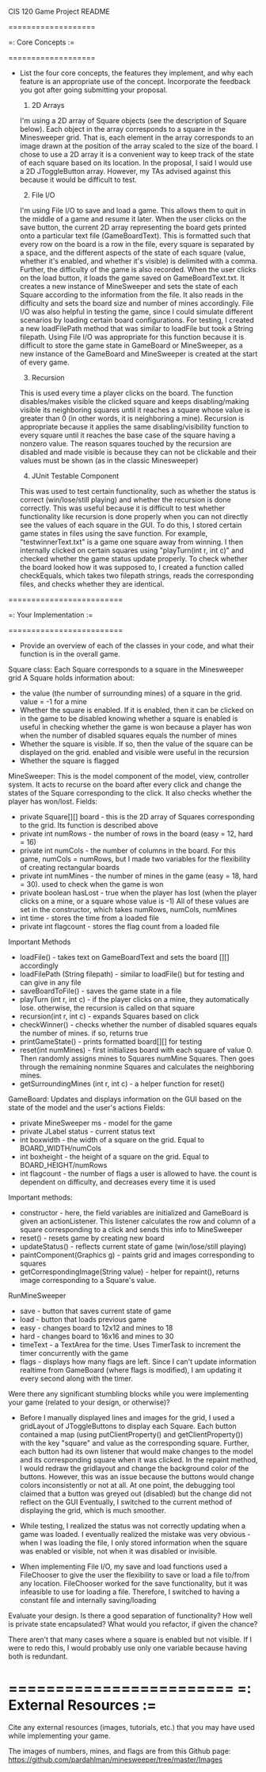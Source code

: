 CIS 120 Game Project README

===================

=: Core Concepts :=

===================

- List the four core concepts, the features they implement, and why each feature
  is an appropriate use of the concept. Incorporate the feedback you got after going
  submitting your proposal.
  
  
  1. 2D Arrays

  I'm using a 2D array of Square objects (see the description of Square below).
  Each object in the array corresponds to a square in the
  Minesweeper grid. That is, each element in the array corresponds to an image drawn at the position of the array scaled to the size of the board.
  I chose to use a 2D array it is a convenient way to keep track of the state of each square based on its location.
  In the proposal, I said I would use a 2D JToggleButton array. However, my TAs advised against this because it would be difficult to test.


  2. File I/O

  I'm using File I/O to save and load a game. This allows them to quit in the middle of a game and resume it later.
  When the user clicks on the save button, the current 2D array
  representing the board gets printed onto a particular text file (GameBoardText).
  This is formatted such that every row on the board is a row in the file, every square is separated by a space,
  and the different aspects of the state of each square (value, whether it's enabled, and whether it's visible) is delimited with a comma.
  Further, the difficulty of the game is also recorded.
  When the user clicks on the load button, it loads the game saved on GameBoardText.txt. It creates a new instance of MineSweeper and sets
  the state of each Square according to the information from the file. It also reads in the difficulty and sets the board size and number of mines accordingly.
  File I/O was also helpful in testing the game, since I could simulate different scenarios by loading certain board configurations.
  For testing, I created a new loadFilePath method that was similar to loadFile but took a String filepath.
  Using File I/O was appropriate for this function because it is difficult to store the game state in GameBoard or MineSweeper, as a new
  instance of the GameBoard and MineSweeper is created at the start of every game.


  3. Recursion

  This is used every time a player clicks on the board. The function disables/makes visible the clicked square and keeps disabling/making visible its neighboring squares
  until it reaches a square whose value is greater than 0 (in other words, it is neighboring a mine). Recursion is appropriate because it
  applies the same disabling/visibility function to every square until it reaches the base case of the square having a nonzero value.
  The reason squares touched by the recursion are disabled and made visible is because they can not be clickable and their values must be shown
  (as in the classic Minesweeper)


  4. JUnit Testable Component

  This was used to test certain functionality, such as whether the status is correct (win/lose/still playing) and whether the recursion is done correctly.
  This was useful because it is difficult to test whether functionality like recursion is done properly when you can not directly see the values of each square in the GUI.
  To do this, I stored certain game states in files using the save function. For example, "testwinnerText.txt" is a game one square away from winning.
  I then internally clicked on certain squares using "playTurn(int r, int c)" and checked whether the game status update properly.
  To check whether the board looked how it was supposed to, I created a function called checkEquals, which takes two filepath strings,
  reads the corresponding files, and checks whether they are identical.



=========================

=: Your Implementation :=

=========================

- Provide an overview of each of the classes in your code, and what their
  function is in the overall game.
  
Square class: Each Square corresponds to a square in the Minesweeper grid
A Square holds information about:
  - the value (the number of surrounding mines) of a square in the grid. value = -1 for a mine
  - Whether the square is enabled. If it is enabled, then it can be clicked on in the game to be disabled
      knowing whether a square is enabled is useful in checking whether the game is won because a player has won when the number of disabled squares equals the number of mines
  - Whether the square is visible. If so, then the value of the square can be displayed on the grid.
      enabled and visible were useful in the recursion
  - Whether the square is flagged

MineSweeper:
This is the model component of the model, view, controller system. It acts to recurse on the board after every click and change the states of
the Square corresponding to the click. It also checks whether the player has won/lost.
Fields:
  - private Square[][] board - this is the 2D array of Squares corresponding to the grid. Its function is described above
  - private int numRows - the number of rows in the board (easy = 12, hard = 16)
  - private int numCols - the number of columns in the board. For this game, numCols = numRows, but I made two variables for the flexibility of creating rectangular boards
  - private int numMines - the number of mines in the game (easy = 18, hard = 30). used to check when the game is won
  - private boolean hasLost - true when the player has lost (when the player clicks on a mine, or a square whose value is -1)
      All of these values are set in the constructor, which takes numRows, numCols, numMines
  - int time - stores the time from a loaded file
  - private int flagcount - stores the flag count from a loaded file


Important Methods
  - loadFile() - takes text on GameBoardText and sets the board [][] accordingly
  - loadFilePath (String filepath) - similar to loadFile() but for testing and can give in any file
  - saveBoardToFile() - saves the game state in a file
  - playTurn (int r, int c) - if the player clicks on a mine, they automatically lose. otherwise, the recursion is called on that square
  - recursion(int r, int c) - expands Squares based on click
  - checkWinner() - checks whether the number of disabled squares equals the number of mines. if so, returns true
  - printGameState() - prints formatted board[][] for testing
  - reset(int numMines) - first initializes board with each square of value 0. Then randomly assigns mines to Squares numMine Squares.
  Then goes through the remaining nonmine Squares and calculates the neighboring mines.
  - getSurroundingMines (int r, int c) - a helper function for reset()


GameBoard:
Updates and displays information on the GUI based on the state of the model and the user's actions
Fields:
  - private MineSweeper ms -  model for the game
  - private JLabel status - current status text
  - int boxwidth - the width of a square on the grid. Equal to BOARD_WIDTH/numCols
  - int boxheight - the height of a square on the grid. Equal to BOARD_HEIGHT/numRows
  - int flagcount - the number of flags a user is allowed to have. the count is dependent on difficulty, and decreases every time it is used


Important methods:
  - constructor - here, the field variables are initialized and GameBoard is given an actionListener.
  This listener calculates the row and column of a square corresponding to a click and sends this info to MineSweeper
  - reset() - resets game by creating new board
  - updateStatus() - reflects current state of game (win/lose/still playing)
  - paintComponent(Graphics g) - paints grid and images corresponding to squares
  - getCorrespondingImage(String value) - helper for repaint(), returns image corresponding to a Square's value.


RunMineSweeper
  - save - button that saves current state of game
  - load - button that loads previous game
  - easy - changes board to 12x12 and mines to 18
  - hard - changes board to 16x16 and mines to 30
  - timeText - a TextArea for the time. Uses TimerTask to increment the timer concurrently with the game
  - flags - displays how many flags are left. Since I can't update information realtime from GameBoard (where flags is modified),
  I am updating it every second along with the timer.


Were there any significant stumbling blocks while you were implementing your
  game (related to your design, or otherwise)?

  - Before I manually displayed lines and images for the grid, I used a gridLayout of JToggleButtons to display each Square.
  Each button contained a map (using putClientProperty() and getClientProperty()) with the key "square" and value as the corresponding square.
  Further, each button had its own listener that would make changes to the model and its corresponding square when it was clicked.
  In the repaint method, I would redraw the gridlayout and change the background color of the buttons. However, this was an issue because the buttons
  would change colors inconsistently or not at all. At one point, the debugging tool claimed that a button was greyed out (disabled) but the change did not reflect on the GUI
  Eventually, I switched to the current method of displaying the grid, which is much smoother.

  - While testing, I realized the status was not correctly updating when a game was loaded. I eventually realized the mistake was very obvious -
  when I was loading the file, I only stored information when the square was enabled or visible, not when it was disabled or invisible.

  - When implementing File I/O, my save and load functions used a FileChooser to give the user the flexibility to save or load a file to/from any location.
  FileChooser worked for the save functionality, but it was infeasible to use for loading a file. Therefore, I switched to having a constant file and internally saving/loading


Evaluate your design. Is there a good separation of functionality? How well is
  private state encapsulated? What would you refactor, if given the chance?

There aren't that many cases where a square is enabled but not visible. If I were to redo this, I would probably use only one variable because
having both is redundant.

========================
=: External Resources :=
========================

Cite any external resources (images, tutorials, etc.) that you may have used 
  while implementing your game.

  The images of numbers, mines, and flags are from this Github page: https://github.com/pardahlman/minesweeper/tree/master/Images
